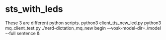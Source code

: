 # sts_with_leds
These 3 are different python scripts.
python3 client_tts_new_led.py
python3 mq_client_test.py
./nerd-dictation_mq_new begin --vosk-model-dir=./model --full sentence &
